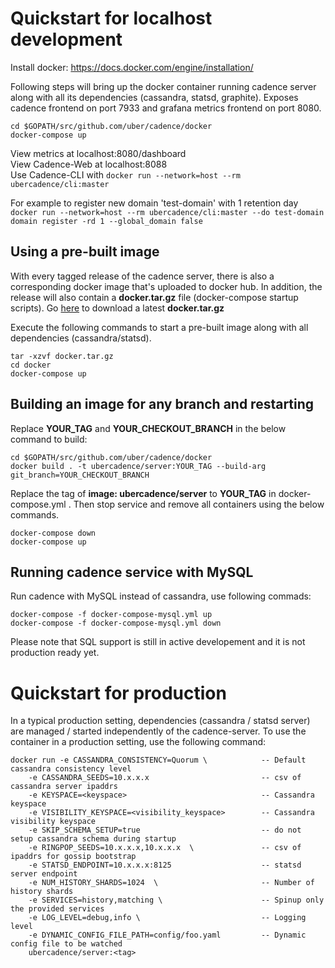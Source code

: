 Quickstart for localhost development
====================================

Install docker: https://docs.docker.com/engine/installation/

Following steps will bring up the docker container running cadence server
along with all its dependencies (cassandra, statsd, graphite). Exposes cadence
frontend on port 7933 and grafana metrics frontend on port 8080.

```
cd $GOPATH/src/github.com/uber/cadence/docker
docker-compose up
```

View metrics at localhost:8080/dashboard    
View Cadence-Web at localhost:8088  
Use Cadence-CLI with `docker run --network=host --rm ubercadence/cli:master`

For example to register new domain 'test-domain' with 1 retention day
`docker run --network=host --rm ubercadence/cli:master --do test-domain domain register -rd 1 --global_domain false`


Using a pre-built image
-----------------------
With every tagged release of the cadence server, there is also a corresponding
docker image that's uploaded to docker hub. In addition, the release will also
contain a **docker.tar.gz** file (docker-compose startup scripts). 
Go [here](https://github.com/uber/cadence/releases/latest) to download a latest **docker.tar.gz** 

Execute the following
commands to start a pre-built image along with all dependencies (cassandra/statsd).

```
tar -xzvf docker.tar.gz
cd docker
docker-compose up
```

Building an image for any branch and restarting
-----------------------------------------
Replace **YOUR_TAG** and **YOUR_CHECKOUT_BRANCH** in the below command to build:
```
cd $GOPATH/src/github.com/uber/cadence/docker
docker build . -t ubercadence/server:YOUR_TAG --build-arg git_branch=YOUR_CHECKOUT_BRANCH
```
Replace the tag of **image: ubercadence/server** to **YOUR_TAG** in docker-compose.yml .
Then stop service and remove all containers using the below commands.
```
docker-compose down
docker-compose up
```

Running cadence service with MySQL
-----------------------------------------

Run cadence with MySQL instead of cassandra, use following commads:

```
docker-compose -f docker-compose-mysql.yml up
docker-compose -f docker-compose-mysql.yml down
```

Please note that SQL support is still in active developement and it is not production ready yet.

Quickstart for production
=========================
In a typical production setting, dependencies (cassandra / statsd server) are
managed / started independently of the cadence-server. To use the container in
a production setting, use the following command:


```
docker run -e CASSANDRA_CONSISTENCY=Quorum \            -- Default cassandra consistency level
    -e CASSANDRA_SEEDS=10.x.x.x                         -- csv of cassandra server ipaddrs
    -e KEYSPACE=<keyspace>                              -- Cassandra keyspace
    -e VISIBILITY_KEYSPACE=<visibility_keyspace>        -- Cassandra visibility keyspace
    -e SKIP_SCHEMA_SETUP=true                           -- do not setup cassandra schema during startup
    -e RINGPOP_SEEDS=10.x.x.x,10.x.x.x  \               -- csv of ipaddrs for gossip bootstrap
    -e STATSD_ENDPOINT=10.x.x.x:8125                    -- statsd server endpoint
    -e NUM_HISTORY_SHARDS=1024  \                       -- Number of history shards
    -e SERVICES=history,matching \                      -- Spinup only the provided services
    -e LOG_LEVEL=debug,info \                           -- Logging level
    -e DYNAMIC_CONFIG_FILE_PATH=config/foo.yaml         -- Dynamic config file to be watched
    ubercadence/server:<tag>
```

